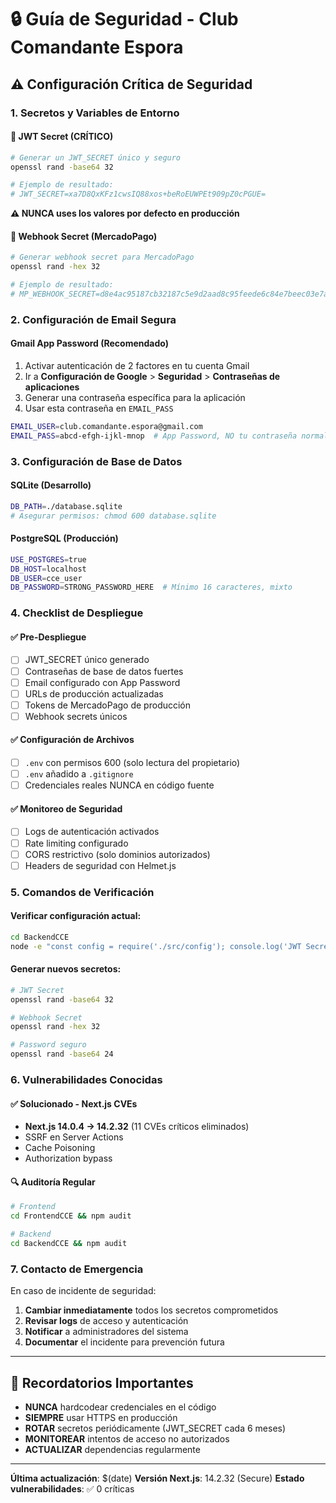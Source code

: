 # 🔒 Guía de Seguridad - Club Comandante Espora

## ⚠️ Configuración Crítica de Seguridad

### 1. Secretos y Variables de Entorno

#### 🔑 JWT Secret (CRÍTICO)
```bash
# Generar un JWT_SECRET único y seguro
openssl rand -base64 32

# Ejemplo de resultado:
# JWT_SECRET=xa7D8QxKFz1cwsIQ88xos+beRoEUWPEt909pZ0cPGUE=
```

**⚠️ NUNCA uses los valores por defecto en producción**

#### 🔐 Webhook Secret (MercadoPago)
```bash
# Generar webhook secret para MercadoPago
openssl rand -hex 32

# Ejemplo de resultado:
# MP_WEBHOOK_SECRET=d8e4ac95187cb32187c5e9d2aad8c95feede6c84e7beec03e7a13101a0356cdb
```

### 2. Configuración de Email Segura

#### Gmail App Password (Recomendado)
1. Activar autenticación de 2 factores en tu cuenta Gmail
2. Ir a **Configuración de Google** > **Seguridad** > **Contraseñas de aplicaciones**
3. Generar una contraseña específica para la aplicación
4. Usar esta contraseña en `EMAIL_PASS`

```bash
EMAIL_USER=club.comandante.espora@gmail.com
EMAIL_PASS=abcd-efgh-ijkl-mnop  # App Password, NO tu contraseña normal
```

### 3. Configuración de Base de Datos

#### SQLite (Desarrollo)
```bash
DB_PATH=./database.sqlite
# Asegurar permisos: chmod 600 database.sqlite
```

#### PostgreSQL (Producción)
```bash
USE_POSTGRES=true
DB_HOST=localhost
DB_USER=cce_user
DB_PASSWORD=STRONG_PASSWORD_HERE  # Mínimo 16 caracteres, mixto
```

### 4. Checklist de Despliegue

#### ✅ Pre-Despliegue
- [ ] JWT_SECRET único generado
- [ ] Contraseñas de base de datos fuertes
- [ ] Email configurado con App Password
- [ ] URLs de producción actualizadas
- [ ] Tokens de MercadoPago de producción
- [ ] Webhook secrets únicos

#### ✅ Configuración de Archivos
- [ ] `.env` con permisos 600 (solo lectura del propietario)
- [ ] `.env` añadido a `.gitignore`
- [ ] Credenciales reales NUNCA en código fuente

#### ✅ Monitoreo de Seguridad
- [ ] Logs de autenticación activados
- [ ] Rate limiting configurado
- [ ] CORS restrictivo (solo dominios autorizados)
- [ ] Headers de seguridad con Helmet.js

### 5. Comandos de Verificación

#### Verificar configuración actual:
```bash
cd BackendCCE
node -e "const config = require('./src/config'); console.log('JWT Secret length:', config.jwt.secret.length);"
```

#### Generar nuevos secretos:
```bash
# JWT Secret
openssl rand -base64 32

# Webhook Secret  
openssl rand -hex 32

# Password seguro
openssl rand -base64 24
```

### 6. Vulnerabilidades Conocidas

#### ✅ Solucionado - Next.js CVEs
- **Next.js 14.0.4 → 14.2.32** (11 CVEs críticos eliminados)
- SSRF en Server Actions
- Cache Poisoning
- Authorization bypass

#### 🔍 Auditoría Regular
```bash
# Frontend
cd FrontendCCE && npm audit

# Backend  
cd BackendCCE && npm audit
```

### 7. Contacto de Emergencia

En caso de incidente de seguridad:
1. **Cambiar inmediatamente** todos los secretos comprometidos
2. **Revisar logs** de acceso y autenticación  
3. **Notificar** a administradores del sistema
4. **Documentar** el incidente para prevención futura

---

## 🚨 Recordatorios Importantes

- **NUNCA** hardcodear credenciales en el código
- **SIEMPRE** usar HTTPS en producción
- **ROTAR** secretos periódicamente (JWT_SECRET cada 6 meses)
- **MONITOREAR** intentos de acceso no autorizados
- **ACTUALIZAR** dependencias regularmente

---

**Última actualización**: $(date)
**Versión Next.js**: 14.2.32 (Secure)
**Estado vulnerabilidades**: ✅ 0 críticas